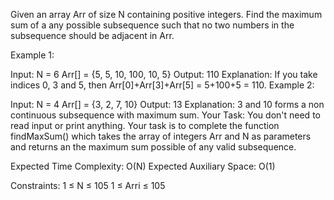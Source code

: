 Given an array Arr of size N containing positive integers. Find the maximum sum of a any possible subsequence such that no two numbers in the subsequence should be adjacent in Arr.

Example 1:

Input:
N = 6
Arr[] = {5, 5, 10, 100, 10, 5}
Output: 110
Explanation: If you take indices 0, 3
and 5, then Arr[0]+Arr[3]+Arr[5] =
5+100+5 = 110.
Example 2:

Input:
N = 4
Arr[] = {3, 2, 7, 10}
Output: 13
Explanation: 3 and 10 forms a non
continuous subsequence with maximum
sum.
Your Task:
You don't need to read input or print anything. Your task is to complete the function findMaxSum() which takes the array of integers Arr and N as parameters and returns an the maximum sum possible of any valid subsequence.

Expected Time Complexity: O(N)
Expected Auxiliary Space: O(1)

Constraints:
1 ≤ N ≤ 105
1 ≤ Arri ≤ 105

